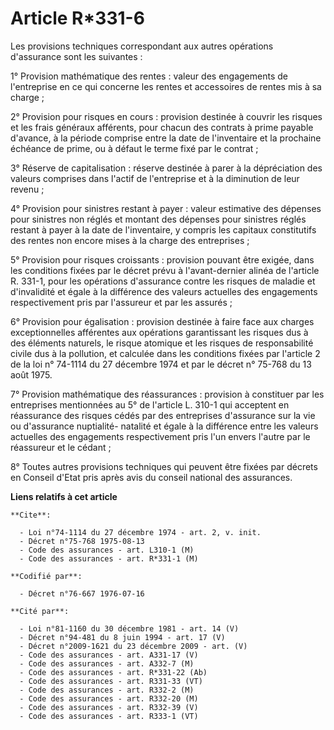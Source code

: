 # Article R*331-6

Les provisions techniques correspondant aux autres opérations d'assurance sont les suivantes :

1° Provision mathématique des rentes : valeur des engagements de l'entreprise en ce qui concerne les rentes et accessoires de
rentes mis à sa charge ;

2° Provision pour risques en cours : provision destinée à couvrir les risques et les frais généraux afférents, pour chacun
des contrats à prime payable d'avance, à la période comprise entre la date de l'inventaire et la prochaine échéance de prime,
ou à défaut le terme fixé par le contrat ;

3° Réserve de capitalisation : réserve destinée à parer à la dépréciation des valeurs comprises dans l'actif de l'entreprise
et à la diminution de leur revenu ;

4° Provision pour sinistres restant à payer : valeur estimative des dépenses pour sinistres non réglés et montant des
dépenses pour sinistres réglés restant à payer à la date de l'inventaire, y compris les capitaux constitutifs des rentes non
encore mises à la charge des entreprises ;

5° Provision pour risques croissants : provision pouvant être exigée, dans les conditions fixées par le décret prévu à
l'avant-dernier alinéa de l'article R. 331-1, pour les opérations d'assurance contre les risques de maladie et d'invalidité
et égale à la différence des valeurs actuelles des engagements respectivement pris par l'assureur et par les assurés ;

6° Provision pour égalisation : provision destinée à faire face aux charges exceptionnelles afférentes aux opérations
garantissant les risques dus à des éléments naturels, le risque atomique et les risques de responsabilité civile dus à la
pollution, et calculée dans les conditions fixées par l'article 2 de la loi n° 74-1114 du 27 décembre 1974 et par le décret
n° 75-768 du 13 août 1975.

7° Provision mathématique des réassurances : provision à constituer par les entreprises mentionnées au 5° de l'article L.
310-1 qui acceptent en réassurance des risques cédés par des entreprises d'assurance sur la vie ou d'assurance nuptialité-
natalité et égale à la différence entre les valeurs actuelles des engagements respectivement pris l'un envers l'autre par le
réassureur et le cédant ;

8° Toutes autres provisions techniques qui peuvent être fixées par décrets en Conseil d'Etat pris après avis du conseil
national des assurances.

**Liens relatifs à cet article**

	**Cite**:

	  - Loi n°74-1114 du 27 décembre 1974 - art. 2, v. init.
	  - Décret n°75-768 1975-08-13
	  - Code des assurances - art. L310-1 (M)
	  - Code des assurances - art. R*331-1 (M)

	**Codifié par**:

	  - Décret n°76-667 1976-07-16

	**Cité par**:

	  - Loi n°81-1160 du 30 décembre 1981 - art. 14 (V)
	  - Décret n°94-481 du 8 juin 1994 - art. 17 (V)
	  - Décret n°2009-1621 du 23 décembre 2009 - art. (V)
	  - Code des assurances - art. A331-17 (V)
	  - Code des assurances - art. A332-7 (M)
	  - Code des assurances - art. R*331-22 (Ab)
	  - Code des assurances - art. R331-33 (VT)
	  - Code des assurances - art. R332-2 (M)
	  - Code des assurances - art. R332-20 (M)
	  - Code des assurances - art. R332-39 (V)
	  - Code des assurances - art. R333-1 (VT)
